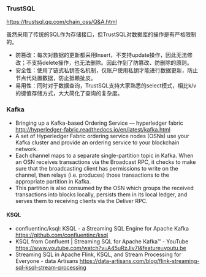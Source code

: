 ### TrustSQL

https://trustsql.qq.com/chain_oss/Q&A.html

虽然采用了传统的SQL作为存储接口，但TrustSQL对数据库的操作是有严格限制的。

* 防篡改：每次对数据的更新都采用Insert，不支持update操作，因此无法修改；不支持delete操作，也无法删除。因此作到了防篡改、防删除的原则。 
* 安全性：使用了链式私钥签名机制，仅账户使用私钥才能进行数据更新，防止节点代处置数据，防止抵赖扯皮。
* 易用性：同时对于数据查询，TrustSQL支持大家熟悉的select模式，相比k/v的键值存储方式，大大简化了查询的复杂度。

### Kafka

* Bringing up a Kafka-based Ordering Service — hyperledger fabric  http://hyperledger-fabric.readthedocs.io/en/latest/kafka.html
* A set of Hyperledger Fabric ordering service nodes (OSNs) use your Kafka cluster and provide an ordering service to your blockchain network.
* Each channel maps to a separate single-partition topic in Kafka. When an OSN receives transactions via the Broadcast RPC, it checks to make sure that the broadcasting client has permissions to write on the channel, then relays (i.e. produces) those transactions to the appropriate partition in Kafka. 
* This partition is also consumed by the OSN which groups the received transactions into blocks locally, persists them in its local ledger, and serves them to receiving clients via the Deliver RPC.

#### KSQL

* confluentinc/ksql: KSQL - a Streaming SQL Engine for Apache Kafka https://github.com/confluentinc/ksql
* KSQL from Confluent | Streaming SQL for Apache Kafka™ - YouTube  https://www.youtube.com/watch?v=A45uRzJiv7I&feature=youtu.be
* Streaming SQL in Apache Flink, KSQL, and Stream Processing for Everyone - data Artisans  https://data-artisans.com/blog/flink-streaming-sql-ksql-stream-processing
